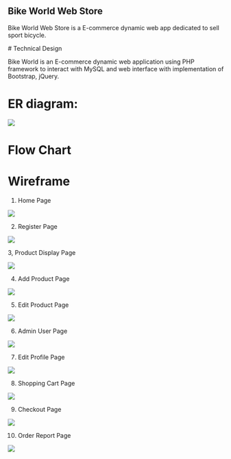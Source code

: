 ## Bike World Web Store
<p> Bike World Web Store is a E-commerce dynamic web app dedicated to sell sport bicycle. 
<p>
# Technical Design
<p> Bike World is an E-commerce dynamic web application using PHP framework to interact with MySQL and web interface with implementation of Bootstrap, jQuery. 
<p>

# ER diagram:
<img src=“Diagram/BikeWorld-ER-Diagram.png”/>

# Flow Chart

# Wireframe

1. Home Page

<img src=“Diagram/BikeWorld-HomePage.png”/>

2. Register Page

<img src=“Diagram/BikeWorld-RegisterPage”/>

3, Product Display Page 

<img src=“Diagram/BikeWorld-ProductDisplayPage.png”/>

4. Add Product Page

<img src=“Diagram/BikeWorld-NewproductPage.png”/>

5. Edit Product Page

<img src=“Diagram/BikeWorld-EditProductPage.png”/>

6. Admin User Page

<img src=“Bike-World-Web-Store/Diagram/BikeWorld-AdminUserPage.png”/>

7. Edit Profile Page 

<img src=“Diagram/BikeWorld-EditUserPage.png”/>

8. Shopping Cart Page

<img src=“Diagram/BikeWorld-ShoppingCart.png”/>

9. Checkout Page

<img src=“Diagram/BikeWorld-CheckOutForm.png”/>

10. Order Report Page

<img src=“Diagram/BikeWorld-OrderReportPage.png”/>
